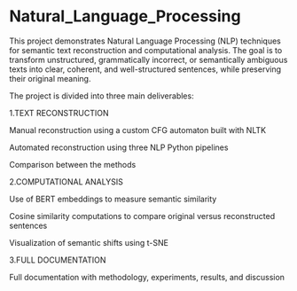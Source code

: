 # Natural_Language_Processing

This project demonstrates Natural Language Processing (NLP) techniques for semantic text reconstruction and computational analysis.
The goal is to transform unstructured, grammatically incorrect, or semantically ambiguous texts into clear, coherent, and well-structured sentences, while preserving their original meaning.

The project is divided into three main deliverables:

1.TEXT RECONSTRUCTION

Manual reconstruction using a custom CFG automaton built with NLTK

Automated reconstruction using three NLP Python pipelines

Comparison between the methods

2.COMPUTATIONAL ANALYSIS

Use of BERT embeddings to measure semantic similarity

Cosine similarity computations to compare original versus reconstructed sentences

Visualization of semantic shifts using  t-SNE

3.FULL DOCUMENTATION

Full documentation with methodology, experiments, results, and discussion

